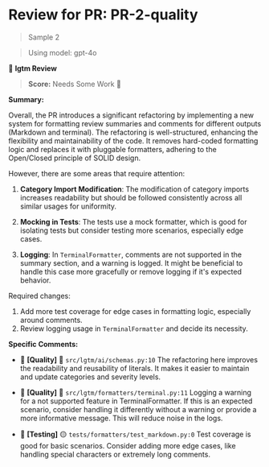 # Review for PR: PR-2-quality

> Sample 2

> Using model: gpt-4o


🦉 **lgtm Review**

> **Score:** Needs Some Work 🔧

**Summary:**

Overall, the PR introduces a significant refactoring by implementing a new system for formatting review summaries and comments for different outputs (Markdown and terminal). The refactoring is well-structured, enhancing the flexibility and maintainability of the code. It removes hard-coded formatting logic and replaces it with pluggable formatters, adhering to the Open/Closed principle of SOLID design. 

However, there are some areas that require attention:

1. **Category Import Modification**: The modification of category imports increases readability but should be followed consistently across all similar usages for uniformity.

2. **Mocking in Tests**: The tests use a mock formatter, which is good for isolating tests but consider testing more scenarios, especially edge cases.

3. **Logging**: In `TerminalFormatter`, comments are not supported in the summary section, and a warning is logged. It might be beneficial to handle this case more gracefully or remove logging if it's expected behavior.

Required changes:
1. Add more test coverage for edge cases in formatting logic, especially around comments.
2. Review logging usage in `TerminalFormatter` and decide its necessity.


**Specific Comments:**

- 🦉 **[Quality]** 🔵 `src/lgtm/ai/schemas.py:10` The refactoring here improves the readability and reusability of literals. It makes it easier to maintain and update categories and severity levels.

- 🦉 **[Quality]** 🔵 `src/lgtm/formatters/terminal.py:11` Logging a warning for a not supported feature in TerminalFormatter. If this is an expected scenario, consider handling it differently without a warning or provide a more informative message. This will reduce noise in the logs.

- 🦉 **[Testing]** 🟡 `tests/formatters/test_markdown.py:0` Test coverage is good for basic scenarios. Consider adding more edge cases, like handling special characters or extremely long comments.